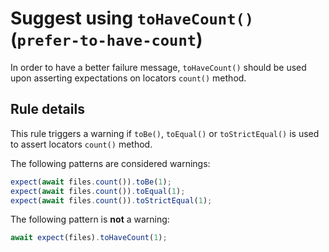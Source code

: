 # Suggest using `toHaveCount()` (`prefer-to-have-count`)

In order to have a better failure message, `toHaveCount()` should be used upon
asserting expectations on locators `count()` method.

## Rule details

This rule triggers a warning if `toBe()`, `toEqual()` or `toStrictEqual()` is
used to assert locators `count()` method.

The following patterns are considered warnings:

```javascript
expect(await files.count()).toBe(1);
expect(await files.count()).toEqual(1);
expect(await files.count()).toStrictEqual(1);
```

The following pattern is **not** a warning:

```javascript
await expect(files).toHaveCount(1);
```
